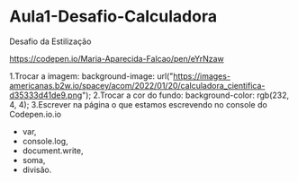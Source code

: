 # Aula1-Desafio-Calculadora
Desafio da Estilização

https://codepen.io/Maria-Aparecida-Falcao/pen/eYrNzaw


1.Trocar a imagem: background-image: url("https://images-americanas.b2w.io/spacey/acom/2022/01/20/calculadora_cientifica-d35333d41de9.png"); 
2.Trocar a cor do fundo: background-color: rgb(232, 4, 4);
3.Escrever na página o que estamos escrevendo no console do Codepen.io.io   

- var, 
- console.log, 
- document.write,
- soma, 
- divisão.


